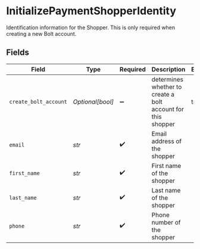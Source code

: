 # InitializePaymentShopperIdentity

Identification information for the Shopper. This is only required when creating a new Bolt account.


## Fields

| Field                                                        | Type                                                         | Required                                                     | Description                                                  | Example                                                      |
| ------------------------------------------------------------ | ------------------------------------------------------------ | ------------------------------------------------------------ | ------------------------------------------------------------ | ------------------------------------------------------------ |
| `create_bolt_account`                                        | *Optional[bool]*                                             | :heavy_minus_sign:                                           | determines whether to create a bolt account for this shopper | true                                                         |
| `email`                                                      | *str*                                                        | :heavy_check_mark:                                           | Email address of the shopper                                 |                                                              |
| `first_name`                                                 | *str*                                                        | :heavy_check_mark:                                           | First name of the shopper                                    |                                                              |
| `last_name`                                                  | *str*                                                        | :heavy_check_mark:                                           | Last name of the shopper                                     |                                                              |
| `phone`                                                      | *str*                                                        | :heavy_check_mark:                                           | Phone number of the shopper                                  |                                                              |